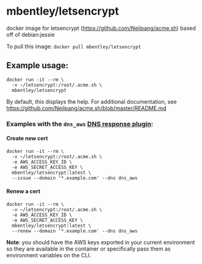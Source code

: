 mbentley/letsencrypt
====================

docker image for letsencrypt (https://github.com/Neilpang/acme.sh)
based off of debian:jessie

To pull this image:
`docker pull mbentley/letsencrypt`

## Example usage:

```
docker run -it --rm \
  -v ~/letsencrypt:/root/.acme.sh \
  mbentley/letsencrypt
```

By default, this displays the help.  For additional documentation, see https://github.com/Neilpang/acme.sh/blob/master/README.md

### Examples with the `dns_aws` [DNS response plugin](https://github.com/Neilpang/acme.sh/tree/master/dnsapi):

#### Create new cert
```
docker run -it --rm \
  -v ~/letsencrypt:/root/.acme.sh \
  -e AWS_ACCESS_KEY_ID \
  -e AWS_SECRET_ACCESS_KEY \
  mbentley/letsencrypt:latest \
  --issue --domain '*.example.com' --dns dns_aws
```

#### Renew a cert
```
docker run -it --rm \
  -v ~/letsencrypt:/root/.acme.sh \
  -e AWS_ACCESS_KEY_ID \
  -e AWS_SECRET_ACCESS_KEY \
  mbentley/letsencrypt:latest \
  --renew --domain '*.example.com' --dns dns_aws
```

**Note**: you should have the AWS keys exported in your current environment so they are available in the container or specifically pass them as environment variables on the CLI.
